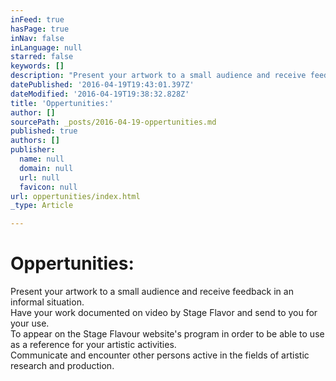 ```yaml
---
inFeed: true
hasPage: true
inNav: false
inLanguage: null
starred: false
keywords: []
description: "Present your artwork to a small audience and receive feedback in an informal situation. Have your work documented on video by Stage Flavor and send to you for your use. To appear on the Stage Flavour website's program in order to be able to use as a reference for your artistic activities. Communicate and encounter other persons active in the fields of artistic research and production."
datePublished: '2016-04-19T19:43:01.397Z'
dateModified: '2016-04-19T19:38:32.828Z'
title: 'Oppertunities:'
author: []
sourcePath: _posts/2016-04-19-oppertunities.md
published: true
authors: []
publisher:
  name: null
  domain: null
  url: null
  favicon: null
url: oppertunities/index.html
_type: Article

---
```

# Oppertunities:

Present your artwork to a small audience and receive feedback in an informal situation.  
Have your work documented on video by Stage Flavor and send to you for your use.  
To appear on the Stage Flavour website's program in order to be able to use as a reference for your artistic activities.  
Communicate and encounter other persons active in the fields of artistic research and production.